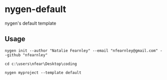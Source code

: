 # nygen-default

nygen's default template

## Usage

`nygen init --author "Natalie Fearnley" --email "nfearnley@gmail.com" --github "nfearnley"`

`cd c:\users\nfear\Desktop\coding`

`nygen myproject --template default`